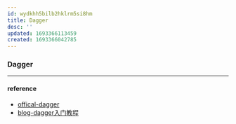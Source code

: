 ```yaml
---
id: wydkhh5bilb2hklrm5si8hm
title: Dagger
desc: ''
updated: 1693366113459
created: 1693366042785
---
```


### Dagger
----


#### reference
- [offical-dagger](https://developer.android.com/training/dependency-injection/dagger-basics?hl=zh-cn)
- [blog-dagger入门教程](https://www.ktanx.com/blog/p/4643)